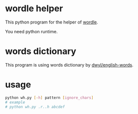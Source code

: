 # wordle helper

This python program for the helper of [wordle](https://www.powerlanguage.co.uk/wordle/).

You need python runtime.

# words dictionary

This program is using words dictionary by [dwyl/english-words](https://github.com/dwyl/english-words).

# usage

```bash
python wh.py [-h] pattern [ignore_chars]
# example
# python wh.py .r..h abcdef
```
